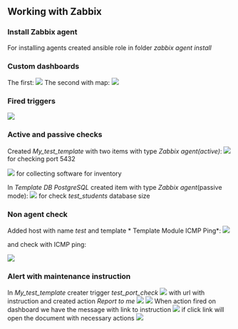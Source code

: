 ## Working with Zabbix
### Install Zabbix agent
For installing agents created ansible role in folder *zabbix agent install*  
### Custom dashboards
The first:
![](images/dashboard1.png) 
The second with map:
![](images/dashboard2.png)
### Fired triggers
![](images/triggers.png)

### Active and passive checks
Created *My_test_template* with two items with type *Zabbix agent(active)*:
![](images/active_1.png)
for checking port 5432

![](images/active_2.png)
for collecting software for inventory

In *Template DB PostgreSQL* created item with type *Zabbix agent*(passive mode):
![](images/passive.png)
for check *test_students* database size
### Non agent check
Added host with name *test* and template *	Template Module ICMP Ping*:
![](images/hosts.png)  

and check with ICMP ping:  

![](images/icmp_ping.png)  

### Alert with maintenance instruction
In *My_test_template* creater trigger *test_port_check*
![](images/trigger.png)
with url with instruction and created  action *Report to me*
![](images/action_1.png)
![](images/action_2.png)
When action fired on dashboard we have the message with link to instruction
![](images/instruction.png)
if click link will open the document with necessary actions
![](images/google_doc.png)

